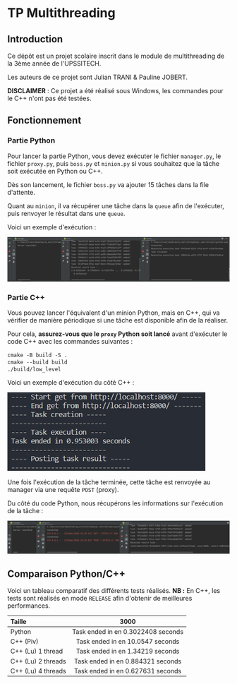 # TP Multithreading

## Introduction

Ce dépôt est un projet scolaire inscrit dans le module de multithreading de la 3ème année de l'UPSSITECH.

Les auteurs de ce projet sont Julian TRANI & Pauline JOBERT.

**DISCLAIMER** : Ce projet a été réalisé sous Windows, les commandes pour le C++ n'ont pas été testées.

## Fonctionnement

### Partie Python

Pour lancer la partie Python, vous devez exécuter le fichier `manager.py`, le fichier `proxy.py`, puis `boss.py` et `minion.py` si vous souhaitez que la tâche soit exécutée en Python ou C++.

Dès son lancement, le fichier `boss.py` va ajouter 15 tâches dans la file d'attente.

Quant au `minion`, il va récupérer une tâche dans la `queue` afin de l'exécuter, puis renvoyer le résultat dans une `queue`.

Voici un exemple d'exécution :

![Running](images/running_python.png)

### Partie C++

Vous pouvez lancer l'équivalent d'un minion Python, mais en C++, qui va vérifier de manière périodique si une tâche est disponible afin de la réaliser.

Pour cela, **assurez-vous que le `proxy` Python soit lancé** avant d'exécuter le code C++ avec les commandes suivantes :

```
cmake -B build -S .
cmake --build build
./build/low_level
```

Voici un exemple d'exécution du côté C++ :

![Running c++](images/running_cpp.png)

Une fois l'exécution de la tâche terminée, cette tâche est renvoyée au manager via une requête `POST` (proxy).

Du côté du code Python, nous récupérons les informations sur l'exécution de la tâche :

![Running python c++](images/running_python_cpp.png)

## Comparaison Python/C++

Voici un tableau comparatif des différents tests réalisés.
**NB :** En C++, les tests sont réalisés en mode `RELEASE` afin d'obtenir de meilleures performances.

| Taille             |                3000                |
| :----------------- | :--------------------------------: |
| Python             | Task ended in en 0.3022408 seconds |
| C++ (Piv)        |  Task ended in en 10.0547 seconds  |
| C++ (Lu) 1 thread  |  Task ended in en 1.34219 seconds  |
| C++ (Lu) 2 threads | Task ended in en 0.884321 seconds  |
| C++ (Lu) 4 threads | Task ended in en 0.627631 seconds  |
